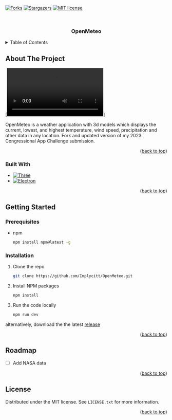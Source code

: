 <a id="readme-top"></a>
[![Forks][forks-shield]][forks-url]
[![Stargazers][stars-shield]][stars-url]
[![MIT license][license-shield]][license-url]


<!-- PROJECT LOGO -->
<br />
<div align="center">
  <a href="https://github.com/Implycitt/OpenMeteo"></a>
  <h3 align="center">OpenMeteo</h3>
</div>


<!-- TABLE OF CONTENTS -->
<details>
  <summary>Table of Contents</summary>
  <ol>
    <li>
      <a href="#about-the-project">About The Project</a>
      <ul>
        <li><a href="#built-with">Built With</a></li>
      </ul>
    </li>
    <li>
      <a href="#getting-started">Getting Started</a>
      <ul>
        <li><a href="#prerequisites">Prerequisites</a></li>
        <li><a href="#installation">Installation</a></li>
      </ul>
    </li>
    <li><a href="#roadmap">Roadmap</a></li>
    <li><a href="#license">License</a></li>
  </ol>
</details>


<!-- ABOUT THE PROJECT -->
## About The Project

[![OpenMeteo][OpenMeteo-screenshot]]

OpenMeteo is a weather application with 3d models which displays the current, lowest, and highest temperature, wind speed, precipitation and other data in any location. Fork and updated version of my 2023 Congressional App Challenge submission.

<p align="right">(<a href="#readme-top">back to top</a>)</p>


### Built With

* [![Three][Three.js]][Three-url]
* [![Electron][Electron.js]][Electron-url]

<p align="right">(<a href="#readme-top">back to top</a>)</p>


<!-- GETTING STARTED -->
## Getting Started


### Prerequisites

* npm
  ```sh
  npm install npm@latest -g
  ```

### Installation

1. Clone the repo
   ```sh
   git clone https://github.com/Implycitt/OpenMeteo.git
   ```
2. Install NPM packages
   ```sh
   npm install
   ```
3. Run the code locally
   ```sh
   npm run dev
   ```

alternatively, download the the latest [release](https://github.com/Implycitt/OpenMeteo/releases)

<p align="right">(<a href="#readme-top">back to top</a>)</p>


<!-- ROADMAP -->
## Roadmap

- [ ] Add NASA data

<p align="right">(<a href="#readme-top">back to top</a>)</p>


<!-- LICENSE -->
## License

Distributed under the MIT license. See `LICENSE.txt` for more information.

<p align="right">(<a href="#readme-top">back to top</a>)</p>


<!-- MARKDOWN LINKS & IMAGES -->
<!-- https://www.markdownguide.org/basic-syntax/#reference-style-links -->
[forks-shield]: https://img.shields.io/github/forks/Implycitt/OpenMeteo.svg?style=for-the-badge
[forks-url]: https://github.com/Implycitt/OpenMeteo/network/members
[stars-shield]: https://img.shields.io/github/stars/Implycitt/OpenMeteo.svg?style=for-the-badge
[stars-url]: https://github.com/Implycitt/OpenMeteo/stargazers
[license-shield]: https://img.shields.io/github/license/Implycitt/OpenMeteo.svg?style=for-the-badge
[license-url]: https://github.com/Implycitt/OpenMeteo/blob/master/LICENSE.txt
[Three.js]: https://img.shields.io/badge/three.js-000000?style=for-the-badge&logo=threedotjs&logoColor=white
[Three-url]: https://threejs.org/
[Electron.js]: https://img.shields.io/badge/Electron-20232A?style=for-the-badge&logo=react&logoColor=61DAFB
[Electron-url]: https://electronjs.org/
[OpenMeteo-screenshot]: images/OpenMeteo.mp4
